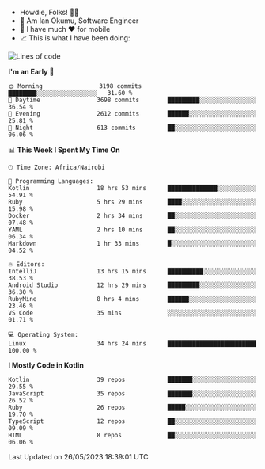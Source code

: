 
* Howdie, Folks! 👋🤓
* 🤪 Am Ian Okumu, Software Engineer
* 📱 I have much ❤️ for mobile
* 📈 This is what I have been doing:
  
<!-- <a href="https://otsembo.github.io/OtsemboPortfolio/" style="margin-right:.5%; margin-top=.5%;">
  <img align="center" src="https://github-readme-stats.vercel.app/api/top-langs/?username=otsembo&layout=compact" />
</a> -->

<!--START_SECTION:waka-->
![Lines of code](https://img.shields.io/badge/From%20Hello%20World%20I%27ve%20Written-7.7%20million%20lines%20of%20code-blue)

**I'm an Early 🐤** 

```text
🌞 Morning                3198 commits        ████████░░░░░░░░░░░░░░░░░   31.60 % 
🌆 Daytime                3698 commits        █████████░░░░░░░░░░░░░░░░   36.54 % 
🌃 Evening                2612 commits        ██████░░░░░░░░░░░░░░░░░░░   25.81 % 
🌙 Night                  613 commits         ██░░░░░░░░░░░░░░░░░░░░░░░   06.06 % 
```


📊 **This Week I Spent My Time On** 

```text
🕑︎ Time Zone: Africa/Nairobi

💬 Programming Languages: 
Kotlin                   18 hrs 53 mins      ██████████████░░░░░░░░░░░   54.91 % 
Ruby                     5 hrs 29 mins       ████░░░░░░░░░░░░░░░░░░░░░   15.98 % 
Docker                   2 hrs 34 mins       ██░░░░░░░░░░░░░░░░░░░░░░░   07.48 % 
YAML                     2 hrs 10 mins       ██░░░░░░░░░░░░░░░░░░░░░░░   06.34 % 
Markdown                 1 hr 33 mins        █░░░░░░░░░░░░░░░░░░░░░░░░   04.52 % 

🔥 Editors: 
IntelliJ                 13 hrs 15 mins      ██████████░░░░░░░░░░░░░░░   38.53 % 
Android Studio           12 hrs 29 mins      █████████░░░░░░░░░░░░░░░░   36.30 % 
RubyMine                 8 hrs 4 mins        ██████░░░░░░░░░░░░░░░░░░░   23.46 % 
VS Code                  35 mins             ░░░░░░░░░░░░░░░░░░░░░░░░░   01.71 % 

💻 Operating System: 
Linux                    34 hrs 24 mins      █████████████████████████   100.00 % 
```

**I Mostly Code in Kotlin** 

```text
Kotlin                   39 repos            ███████░░░░░░░░░░░░░░░░░░   29.55 % 
JavaScript               35 repos            ███████░░░░░░░░░░░░░░░░░░   26.52 % 
Ruby                     26 repos            █████░░░░░░░░░░░░░░░░░░░░   19.70 % 
TypeScript               12 repos            ██░░░░░░░░░░░░░░░░░░░░░░░   09.09 % 
HTML                     8 repos             ██░░░░░░░░░░░░░░░░░░░░░░░   06.06 % 
```




 Last Updated on 26/05/2023 18:39:01 UTC
<!--END_SECTION:waka-->

<br />
<br />
<br />
<br />
<br />
  
  </div>
<!---
otsembo/otsembo is a ✨ special ✨ repository because its `README.md` (this file) appears on your GitHub profile.
You can click the Preview link to take a look at your changes.
--->
